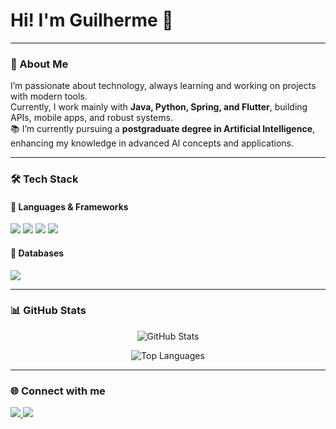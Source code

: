 # Hi! I'm Guilherme 👋

---

### 🚀 About Me  
I’m passionate about technology, always learning and working on projects with modern tools.  
Currently, I work mainly with **Java, Python, Spring, and Flutter**, building APIs, mobile apps, and robust systems.  
📚 I’m currently pursuing a **postgraduate degree in Artificial Intelligence**, enhancing my knowledge in advanced AI concepts and applications. 

---

### 🛠️ Tech Stack

#### 🔹 Languages & Frameworks
<p align="left">
  <img src="https://img.shields.io/badge/Java-ED8B00?style=for-the-badge&logo=openjdk&logoColor=white"/>
  <img src="https://img.shields.io/badge/Python-3776AB?style=for-the-badge&logo=python&logoColor=white"/>
  <img src="https://img.shields.io/badge/Spring-6DB33F?style=for-the-badge&logo=spring&logoColor=white"/>
  <img src="https://img.shields.io/badge/Flutter-02569B?style=for-the-badge&logo=flutter&logoColor=white"/>
</p>

#### 🔹 Databases
<p align="left">
  <img src="https://img.shields.io/badge/MySQL-4479A1?style=for-the-badge&logo=mysql&logoColor=white"/>
</p>

---

### 📊 GitHub Stats  
<p align="center">
  <img src="https://github-readme-stats.vercel.app/api?username=guilhermedavid&show_icons=true&theme=radical" alt="GitHub Stats" />
</p>

<p align="center">
  <img src="https://github-readme-stats.vercel.app/api/top-langs/?username=guilhermedavid&layout=compact&theme=radical" alt="Top Languages" />
</p>

---

### 🌐 Connect with me  
<p align="left">
  <a href="https://www.linkedin.com/in/guilhermeniza/" target="_blank">
    <img src="https://img.shields.io/badge/LinkedIn-0A66C2?style=for-the-badge&logo=linkedin&logoColor=white"/>
  </a>
  <a href="mailto:guilhermedniza@gmail.com">
   <img src="https://img.shields.io/badge/Gmail-D14836?style=for-the-badge&logo=gmail&logoColor=white"/>
  </a>
</p>
